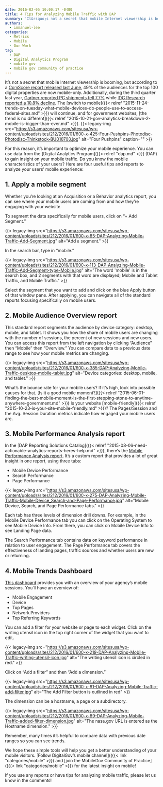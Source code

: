```yaml
---
date: 2016-02-05 10:00:17 -0400
title: 4 Tips for Analyzing Mobile Traffic with DAP
summary: 'It&rsquo;s not a secret that mobile Internet viewership is booming, but according to a ComScore report released last June, 49% of the audiences for the top 100 digital properties are now mobile-only. Additionally, during the third quarter last year, Gartner reported PC shipments fell 7.7% while IDC Research reported a 10.8% decline. The switch to'
authors:
  - immanuel-lee
categories:
  - Metrics
  - Mobile
  - Our Work
tag:
  - DAP
  - Digital Analytics Program
  - mobile gov
  - mobile gov community of practice
---
```


It’s not a secret that mobile Internet viewership is booming, but according to a [ComScore report released last June](http://www.comscore.com/Insights/Presentations-and-Whitepapers/2015/The-Global-Mobile-Report), 49% of the audiences for the top 100 digital properties are now mobile-only. Additionally, during the third quarter last year, [Gartner reported PC shipments fell 7.7%](http://www.gartner.com/newsroom/id/3146617) while [IDC Research reported a 10.8% decline](http://www.idc.com/getdoc.jsp?containerId=prUS25955515). The [switch to mobile]({{< relref "2015-11-24-trends-on-tuesday-what-mobile-devices-do-people-use-to-access-federal-sites.md" >}}) will continue, and for government websites, [the trend is no different]({{< relref "2015-10-21-gov-analytics-breakdown-2-mobile-is-bigger-than-ever.md" >}}). {{< legacy-img src="https://s3.amazonaws.com/sitesusa/wp-content/uploads/sites/212/2016/01/600-x-425-Four-Pushpins-Photodisc-Photodisc-Thinkstock-BU010703.jpg" alt="Four Pushpins" caption="" >}} 

For this reason, it’s important to optimize your mobile experience. You can use data from the [Digital Analytics Program]({{< relref "dap.md" >}}) (DAP) to gain insight on your mobile traffic. Do you know the mobile characteristics of your users? Here are four useful tips and reports to analyze your users’ mobile experience:

## 1. Apply a mobile segment

Whether you’re looking at an Acquisition or a Behavior analytics report, you can see where your mobile users are coming from and how they’re engaging with your website.

To segment the data specifically for mobile users, click on &#8220;+ Add Segment.&#8221;

{{< legacy-img src="https://s3.amazonaws.com/sitesusa/wp-content/uploads/sites/212/2016/01/600-x-85-DAP-Analyzing-Mobile-Traffic-Add-Segment.jpg" alt="Add a segment." >}}

In the search bar, type in “mobile.”

{{< legacy-img src="https://s3.amazonaws.com/sitesusa/wp-content/uploads/sites/212/2016/01/600-x-113-DAP-Analyzing-Mobile-Traffic-Add-Segment-type-Mobile.jpg" alt="The word 'mobile' is in the search box, and 2 segments with that word are displayed; Mobile and Tablet Traffic, and Mobile Traffic." >}}

Select the segment that you want to add and click on the blue Apply button of that window pane. After applying, you can navigate all of the standard reports focusing specifically on mobile users.

## 2. Mobile Audience Overview report

This standard report segments the audience by device category: desktop, mobile, and tablet. It shows you how the share of mobile users are changing with the number of sessions, the percent of new sessions and new users. You can access this report from the left navigation by clicking &#8220;Audience&#8221; then &#8220;Mobile&#8221; then &#8220;Overview.&#8221; You can compare data to a previous date range to see how your mobile metrics are changing.

{{< legacy-img src="https://s3.amazonaws.com/sitesusa/wp-content/uploads/sites/212/2016/01/600-x-385-DAP-Analyzing-Mobile-Traffic-desktop-mobile-tablet.jpg" alt="Device categories: desktop, mobile, and tablet." >}}

What’s the bounce rate for your mobile users? If it’s high, look into possible causes for that. [Is it a good mobile moment?]({{< relref "2015-06-01-finding-the-best-mobile-moment-is-the-first-stepping-stone-to-anytime-anywhere-government.md" >}}) Is your website [mobile-friendly]({{< relref "2015-10-23-is-your-site-mobile-friendly.md" >}})? The Pages/Session and the Avg. Session Duration metrics indicate how engaged your mobile users are.

## 3. Mobile Performance Analysis report

In the [DAP Reporting Solutions Catalog]({{< relref "2015-08-06-need-actionable-analytics-reports-heres-help.md" >}}), there’s the [Mobile Performance Analysis report](https://www.google.com/analytics/web/importing?utm_source=&utm_medium=&utm_term=&utm_content=&utm_campaign=#importing/a47271808w78480411p81147915/%3F_.objectId%3DuD1DEMTQRwOEV24Bigf4cQ%26_.selectedProfile%3D/). It’s a custom report that provides a lot of great insight in one report, using three tabs:

  * Mobile Device Performance
  * Search Performance
  * Page Performance

{{< legacy-img src="https://s3.amazonaws.com/sitesusa/wp-content/uploads/sites/212/2016/01/600-x-275-DAP-Analyzing-Mobile-Traffic-Mobile-Device_Search-and-Page-Performance.jpg" alt="Mobile Device, Search, and Page Performance tabs." >}}

Each tab has three levels of dimension drill downs. For example, in the Mobile Device Performance tab you can click on the Operating System to see Mobile Device Info. From there, you can click on Mobile Device Info to see Landing Page data.

The Search Performance tab contains data on keyword performance in relation to user engagement. The Page Performance tab covers the effectiveness of landing pages, traffic sources and whether users are new or returning.

## 4. Mobile Trends Dashboard

[This dashboard](https://www.google.com/analytics/web/importing?utm_source=&utm_medium=&utm_term=&utm_content=&utm_campaign=#importing/a47271808w78480411p81147915/%3F_.objectId%3DCR5mxPUlS8S5jpUk1x1gTg%26_.selectedProfile%3D/) provides you with an overview of your agency’s mobile sessions. You’ll have an overview of:

  * Mobile Engagement
  * Device
  * Top Pages
  * Network Providers
  * Top Referring Keywords

You can add a filter for your website or page to each widget. Click on the writing utensil icon in the top right corner of the widget that you want to edit.

{{< legacy-img src="https://s3.amazonaws.com/sitesusa/wp-content/uploads/sites/212/2016/01/600-x-219-DAP-Analyzing-Mobile-Traffic-writing-utensil-icon.jpg" alt="The writing utensil icon is circled in red." >}}

Click on “Add a filter” and then “Add a dimension.”

{{< legacy-img src="https://s3.amazonaws.com/sitesusa/wp-content/uploads/sites/212/2016/01/600-x-91-DAP-Analyzing-Mobile-Traffic-add-filter.jpg" alt="The Add Filter button is outlined in red" >}}

The dimension can be a hostname, a page or a subdirectory.

{{< legacy-img src="https://s3.amazonaws.com/sitesusa/wp-content/uploads/sites/212/2016/01/600-x-89-DAP-Analyzing-Mobile-Traffic-added-filter-dimension.jpg" alt="The nasa.gov URL is entered as the Hostname dimension." >}}

Remember, many times it’s helpful to compare data with previous date ranges so you can see trends.

We hope these simple tools will help you get a better understanding of your mobile visitors. [Follow DigitalGov’s mobile channel](({{< link "categories/mobile" >}}) and [join the MobileGov Community of Practice](({{< link "categories/mobile" >}}) for the latest insight on mobile!

If you use any reports or have tips for analyzing mobile traffic, please let us know in the comments!